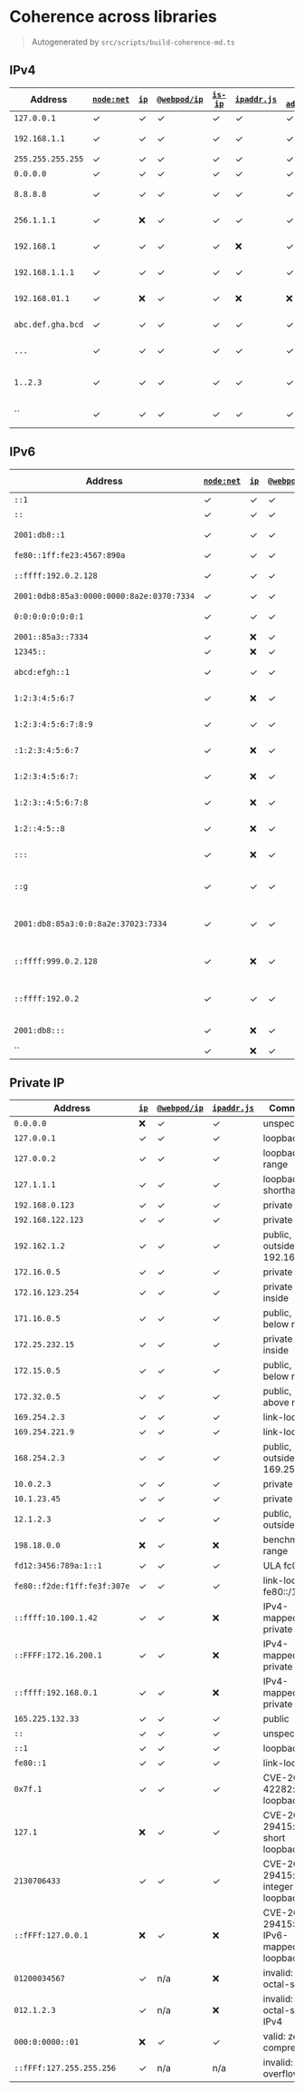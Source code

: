 # Coherence across libraries
> Autogenerated by `src/scripts/build-coherence-md.ts`
## IPv4
Address | [`node:net`](undefined) | [`ip`](https://github.com/indutny/node-ip) | [`@webpod/ip`](https://github.com/webpod/ip) | [`is-ip`](https://github.com/sindresorhus/is-ip) | [`ipaddr.js`](https://github.com/whitequark/ipaddr.js/) | [`ip-address`](https://github.com/beaugunderson/ip-address) | Comment
--- | --- | --- | --- | --- | --- | --- | ---
`127.0.0.1` | ✓ | ✓ | ✓ | ✓ | ✓ | ✓ | localhost
`192.168.1.1` | ✓ | ✓ | ✓ | ✓ | ✓ | ✓ | private LAN
`255.255.255.255` | ✓ | ✓ | ✓ | ✓ | ✓ | ✓ | broadcast
`0.0.0.0` | ✓ | ✓ | ✓ | ✓ | ✓ | ✓ | unspecified
`8.8.8.8` | ✓ | ✓ | ✓ | ✓ | ✓ | ✓ | Google DNS
`256.1.1.1` | ✓ | ❌ | ✓ | ✓ | ✓ | ✓ | octet out of range
`192.168.1` | ✓ | ✓ | ✓ | ✓ | ❌ | ✓ | not enough octets
`192.168.1.1.1` | ✓ | ✓ | ✓ | ✓ | ✓ | ✓ | too many octets
`192.168.01.1` | ✓ | ❌ | ✓ | ✓ | ❌ | ❌ | leading octet zero
`abc.def.gha.bcd` | ✓ | ✓ | ✓ | ✓ | ✓ | ✓ | non-numeric
`...` | ✓ | ✓ | ✓ | ✓ | ✓ | ✓ | empty octets
`1..2.3` | ✓ | ✓ | ✓ | ✓ | ✓ | ✓ | empty middle octet
`` | ✓ | ✓ | ✓ | ✓ | ✓ | ✓ | empty string
## IPv6
Address | [`node:net`](undefined) | [`ip`](https://github.com/indutny/node-ip) | [`@webpod/ip`](https://github.com/webpod/ip) | [`is-ip`](https://github.com/sindresorhus/is-ip) | [`ipaddr.js`](https://github.com/whitequark/ipaddr.js/) | [`ip-address`](https://github.com/beaugunderson/ip-address) | Comment
--- | --- | --- | --- | --- | --- | --- | ---
`::1` | ✓ | ✓ | ✓ | ✓ | ✓ | ✓ | loopback
`::` | ✓ | ✓ | ✓ | ✓ | ✓ | ✓ | unspecified
`2001:db8::1` | ✓ | ✓ | ✓ | ✓ | ✓ | ✓ | documentation address
`fe80::1ff:fe23:4567:890a` | ✓ | ✓ | ✓ | ✓ | ✓ | ✓ | link-local
`::ffff:192.0.2.128` | ✓ | ✓ | ✓ | ✓ | ✓ | ✓ | IPv4-mapped IPv6
`2001:0db8:85a3:0000:0000:8a2e:0370:7334` | ✓ | ✓ | ✓ | ✓ | ✓ | ✓ | full form
`0:0:0:0:0:0:0:1` | ✓ | ✓ | ✓ | ✓ | ✓ | ✓ | expanded loopback
`2001::85a3::7334` | ✓ | ❌ | ✓ | ✓ | ✓ | ✓ | multiple ::
`12345::` | ✓ | ❌ | ✓ | ✓ | ✓ | ✓ | hextet too long
`abcd:efgh::1` | ✓ | ✓ | ✓ | ✓ | ✓ | ✓ | non-hex character
`1:2:3:4:5:6:7` | ✓ | ❌ | ✓ | ✓ | ✓ | ✓ | too few hextets
`1:2:3:4:5:6:7:8:9` | ✓ | ✓ | ✓ | ✓ | ✓ | ✓ | too many hextets
`:1:2:3:4:5:6:7` | ✓ | ❌ | ✓ | ✓ | ✓ | ✓ | leading colon without ::
`1:2:3:4:5:6:7:` | ✓ | ❌ | ✓ | ✓ | ✓ | ✓ | trailing colon without ::
`1:2:3::4:5:6:7:8` | ✓ | ❌ | ✓ | ✓ | ❌ | ✓ | too many hextets with ::
`1:2::4:5::8` | ✓ | ❌ | ✓ | ✓ | ✓ | ✓ | multiple compressors ::
`:::` | ✓ | ❌ | ✓ | ✓ | ✓ | ✓ | triple colon not allowed
`::g` | ✓ | ✓ | ✓ | ✓ | ✓ | ✓ | invalid hex digit after compression
`2001:db8:85a3:0:0:8a2e:37023:7334` | ✓ | ✓ | ✓ | ✓ | ✓ | ✓ | hextet exceeds 16 bits
`::ffff:999.0.2.128` | ✓ | ❌ | ✓ | ✓ | ✓ | ✓ | invalid embedded IPv4
`::ffff:192.0.2` | ✓ | ✓ | ✓ | ✓ | ✓ | ✓ | truncated IPv4 in mapped address
`2001:db8:::` | ✓ | ❌ | ✓ | ✓ | ✓ | ✓ | extra colon at end
`` | ✓ | ❌ | ✓ | ✓ | ✓ | ✓ | empty string
## Private IP
Address | [`ip`](https://github.com/indutny/node-ip) | [`@webpod/ip`](https://github.com/webpod/ip) | [`ipaddr.js`](https://github.com/whitequark/ipaddr.js/) | Comment
--- | --- | --- | --- | ---
`0.0.0.0` | ❌ | ✓ | ✓ | unspecified
`127.0.0.1` | ✓ | ✓ | ✓ | loopback
`127.0.0.2` | ✓ | ✓ | ✓ | loopback range
`127.1.1.1` | ✓ | ✓ | ✓ | loopback shorthand
`192.168.0.123` | ✓ | ✓ | ✓ | private LAN
`192.168.122.123` | ✓ | ✓ | ✓ | private LAN
`192.162.1.2` | ✓ | ✓ | ✓ | public, outside 192.168/16
`172.16.0.5` | ✓ | ✓ | ✓ | private start
`172.16.123.254` | ✓ | ✓ | ✓ | private inside
`171.16.0.5` | ✓ | ✓ | ✓ | public, below range
`172.25.232.15` | ✓ | ✓ | ✓ | private inside
`172.15.0.5` | ✓ | ✓ | ✓ | public, below range
`172.32.0.5` | ✓ | ✓ | ✓ | public, above range
`169.254.2.3` | ✓ | ✓ | ✓ | link-local
`169.254.221.9` | ✓ | ✓ | ✓ | link-local
`168.254.2.3` | ✓ | ✓ | ✓ | public, outside 169.254/16
`10.0.2.3` | ✓ | ✓ | ✓ | private 10/8
`10.1.23.45` | ✓ | ✓ | ✓ | private 10/8
`12.1.2.3` | ✓ | ✓ | ✓ | public, outside 10/8
`198.18.0.0` | ❌ | ✓ | ❌ | benchmark range
`fd12:3456:789a:1::1` | ✓ | ✓ | ✓ | ULA fc00::/7
`fe80::f2de:f1ff:fe3f:307e` | ✓ | ✓ | ✓ | link-local fe80::/10
`::ffff:10.100.1.42` | ✓ | ✓ | ❌ | IPv4-mapped private
`::FFFF:172.16.200.1` | ✓ | ✓ | ❌ | IPv4-mapped private
`::ffff:192.168.0.1` | ✓ | ✓ | ❌ | IPv4-mapped private
`165.225.132.33` | ✓ | ✓ | ✓ | public
`::` | ✓ | ✓ | ✓ | unspecified
`::1` | ✓ | ✓ | ✓ | loopback
`fe80::1` | ✓ | ✓ | ✓ | link-local
`0x7f.1` | ✓ | ✓ | ✓ | CVE-2023-42282: hex loopback
`127.1` | ❌ | ✓ | ✓ | CVE-2024-29415: short loopback
`2130706433` | ✓ | ✓ | ✓ | CVE-2024-29415: integer loopback
`::fFFf:127.0.0.1` | ❌ | ✓ | ❌ | CVE-2024-29415: IPv6-mapped loopback
`01200034567` | ✓ | n/a | ❌ | invalid: octal-style
`012.1.2.3` | ✓ | n/a | ❌ | invalid: octal-style IPv4
`000:0:0000::01` | ❌ | ✓ | ✓ | valid: zero-compression
`::fFFf:127.255.255.256` | ✓ | n/a | n/a | invalid: IPv4 overflow
